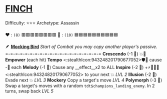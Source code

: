 # [**__FINCH__**](<https://youtu.be/nq6jS2-XDeA>) 
Difficulty: ⭐⭐⭐ 
Archetype: Assassin

:heart: : `(8)`   :red_square::red_square::red_square::red_square::red_square::red_square::red_square::red_square:
:large_blue_diamond: : `(10)` :blue_square::blue_square::blue_square::blue_square::blue_square::blue_square::blue_square::blue_square::blue_square::blue_square: 

:feather:  [**Mocking Bird**](https://media.discordapp.net/attachments/1056365502101979146/1168052055210995862/Finch.jpg?ex=65505c3f&is=653de73f&hm=8d091111a87052dc4d77712275631c0cba1b7b92327f81fbb1fbe39cc74904f4&=) 
*Start of Combat you may copy another player's passive.*
=-=-=-=-=-=-=-=-=-=-=-=-=-=-=-=-=-=-=-=
**Crescendo** (-1 :large_blue_diamond:) :boom::twisted_rightwards_arrows: __Empower__ (each hit)
**Tempo** <:stealthIcon:943248201790677052>:shield::twisted_rightwards_arrows: cause -:large_blue_diamond: each
**Melody** (-1 :large_blue_diamond:) Cause any __effect__x2 to ALL
**Inspire** (-2 :large_blue_diamond:) +:zap::dart::no_entry_sign::cyclone:<:stealthIcon:943248201790677052> to your next :boom: *LVL 2*
**Illusion** (-2 :large_blue_diamond:) Evade next :boom: *LVL 3*
**Mockery** Copy a target's move *LVL 4*
**Polymorph** (-3 :large_blue_diamond:) Swap a target's moves with a random `tdt$champions_landing_enemy`. In 2 turns, swap back *LVL 5*
